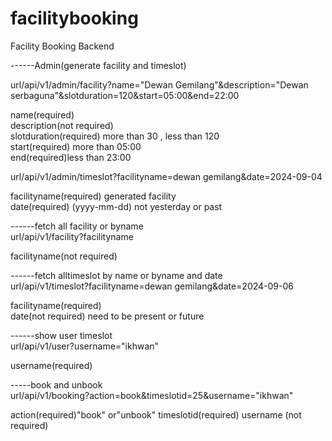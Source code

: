 # facilitybooking
Facility Booking Backend

------Admin(generate facility and timeslot)

url/api/v1/admin/facility?name="Dewan Gemilang"&description="Dewan serbaguna"&slotduration=120&start=05:00&end=22:00

name(required)</br>
description(not required)</br>
slotduration(required) more than 30 , less than 120</br>
start(required) more than 05:00</br>
end(required)less than 23:00</br>

url/api/v1/admin/timeslot?facilityname=dewan gemilang&date=2024-09-04

facilityname(required) generated facility</br>
date(required) (yyyy-mm-dd) not yesterday or past 


------fetch all facility or byname</br>
url/api/v1/facility?facilityname

facilityname(not required)




------fetch alltimeslot by name or byname and date<br>
url/api/v1/timeslot?facilityname=dewan gemilang&date=2024-09-06

facilityname(required)</br>
date(not required) need to be present or future


------show user timeslot</br>
url/api/v1/user?username="ikhwan"

username(required)

-----book and unbook<br>
url/api/v1/booking?action=book&timeslotid=25&username="ikhwan"

action(required)"book" or"unbook"
timeslotid(required)
username (not required)







